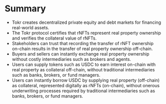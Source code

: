 # Summary

* Tokr creates decentralized private equity and debt markets for financing real-world assets.&#x20;
* The Tokr protocol certifies that rNFTs represent real property ownership and verifies the collateral value of rNFTs.&#x20;
* Stakeholders can trust that recording the transfer of rNFT ownership on-chain results in the transfer of real property ownership off-chain.&#x20;
* Buyers and sellers can instantly exchange real property ownership without costly intermediaries such as brokers and agents.&#x20;
* Users can supply tokens such as USDC to earn interest on-chain with real property as collateral off-chain, without traditional intermediaries such as banks, brokers, or fund managers.&#x20;
* Users can instantly borrow USDC by supplying real property (off-chain) as collateral, represented digitally as rNFTs (on-chain), without onerous underwriting processes required by traditional intermediaries such as banks, brokers, or fund managers.
